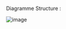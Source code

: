 Diagramme Structure : 

![image](https://github.com/user-attachments/assets/958ac753-8f21-4605-a2bc-dd71852b1a39)
